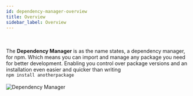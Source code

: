 ```yaml
---
id: dependency-manager-overview
title: Overview
sidebar_label: Overview
---
```

<br><br>
The __Dependency Manager__ is as the name states, a dependency manager, for npm. Which means you can import and manage any package you need for better development. Enabling you control
over package versions and an installation even easier and quicker than writing
<br>
`npm install anotherpackage`
<br><br>
![Dependency Manager](/docs/docs/assets/npm_dependency.png)

<br><br><br>
